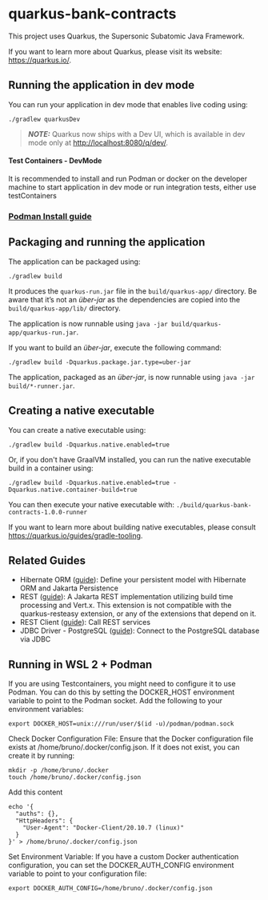 # quarkus-bank-contracts

This project uses Quarkus, the Supersonic Subatomic Java Framework.

If you want to learn more about Quarkus, please visit its website: <https://quarkus.io/>.

## Running the application in dev mode

You can run your application in dev mode that enables live coding using:

```shell script
./gradlew quarkusDev
```

> **_NOTE:_**  Quarkus now ships with a Dev UI, which is available in dev mode only at <http://localhost:8080/q/dev/>.

#### Test Containers - DevMode

It is recommended to install and run Podman or docker on the developer machine to start application in dev mode or run integration tests, either use testContainers 

###  <a href="https://podman.io/docs/installation">Podman Install guide</a>

## Packaging and running the application

The application can be packaged using:

```shell script
./gradlew build
```

It produces the `quarkus-run.jar` file in the `build/quarkus-app/` directory.
Be aware that it’s not an _über-jar_ as the dependencies are copied into the `build/quarkus-app/lib/` directory.

The application is now runnable using `java -jar build/quarkus-app/quarkus-run.jar`.

If you want to build an _über-jar_, execute the following command:

```shell script
./gradlew build -Dquarkus.package.jar.type=uber-jar
```

The application, packaged as an _über-jar_, is now runnable using `java -jar build/*-runner.jar`.

## Creating a native executable

You can create a native executable using:

```shell script
./gradlew build -Dquarkus.native.enabled=true
```

Or, if you don't have GraalVM installed, you can run the native executable build in a container using:

```shell script
./gradlew build -Dquarkus.native.enabled=true -Dquarkus.native.container-build=true
```

You can then execute your native executable with: `./build/quarkus-bank-contracts-1.0.0-runner`

If you want to learn more about building native executables, please consult <https://quarkus.io/guides/gradle-tooling>.

## Related Guides

- Hibernate ORM ([guide](https://quarkus.io/guides/hibernate-orm)): Define your persistent model with Hibernate ORM and Jakarta Persistence
- REST ([guide](https://quarkus.io/guides/rest)): A Jakarta REST implementation utilizing build time processing and Vert.x. This extension is not compatible with the quarkus-resteasy extension, or any of the extensions that depend on it.
- REST Client ([guide](https://quarkus.io/guides/rest-client)): Call REST services
- JDBC Driver - PostgreSQL ([guide](https://quarkus.io/guides/datasource)): Connect to the PostgreSQL database via JDBC



## Running in WSL 2 + Podman

If you are using Testcontainers, you might need to configure it to use Podman. You can do this by setting the DOCKER_HOST environment variable to point to the Podman socket. Add the following to your environment variables:
```
export DOCKER_HOST=unix:///run/user/$(id -u)/podman/podman.sock
```

Check Docker Configuration File: Ensure that the Docker configuration file exists at /home/bruno/.docker/config.json. If it does not exist, you can create it by running:
```
mkdir -p /home/bruno/.docker
touch /home/bruno/.docker/config.json
```
Add this content
```
echo '{
  "auths": {},
  "HttpHeaders": {
    "User-Agent": "Docker-Client/20.10.7 (linux)"
  }
}' > /home/bruno/.docker/config.json
```

Set Environment Variable: If you have a custom Docker authentication configuration, you can set the DOCKER_AUTH_CONFIG environment variable to point to your configuration file:

```
export DOCKER_AUTH_CONFIG=/home/bruno/.docker/config.json
```

